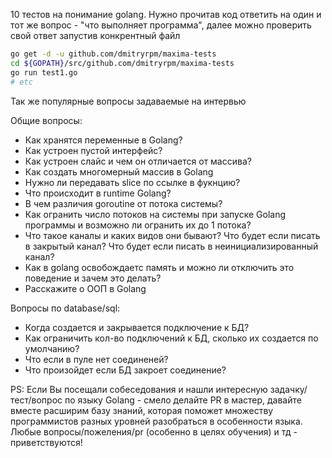 10 тестов на понимание golang. Нужно прочитав код ответить на один и тот же вопрос - "что выполняет программа",
далее можно проверить свой ответ запустив конкрентный файл

```bash
go get -d -u github.com/dmitryrpm/maxima-tests
cd ${GOPATH}/src/github.com/dmitryrpm/maxima-tests
go run test1.go
# etc
```

Так же популярные вопросы задаваемые на интервью

Общие вопросы:

- Как хранятся переменные в Golang?
- Как устроен пустой интерфейс?
- Как устроен слайс и чем он отличается от массива?
- Как создать многомерный массив в Golang
- Нужно ли передавать slice по ссылке в фукнцию?
- Что происходит в runtime Golang?
- В чем различия goroutine от потока системы?
- Как огранить число потоков на системы при запуске Golang программы и возможно ли огранить их до 1 потока?
- Что такое каналы и каких видов они бывают? Что будет если писать в закрытый канал? Что будет если писать в неинициализированный канал?
- Как в golang освобождаетс память и можно ли отключить это поведение и зачем это делать?
- Расскажите о ООП в Golang

Вопросы по database/sql:

- Когда создается и закрывается подключение к БД?
- Как ограничить кол-во подключений к БД, сколько их создается по умолчанию?
- Что если в пуле нет соединеней?
- Что произойдет если БД закроет соединение?

PS: Если Вы посещали собеседования и нашли интересную задачку/тест/вопрос по языку Golang - смело делайте PR в мастер, давайте вместе расширим базу знаний, которая поможет множеству программистов разных уровней разобраться в особенности языка. Любые вопросы/пожеления/pr (особенно в целях обучения) и тд - приветствуются!

